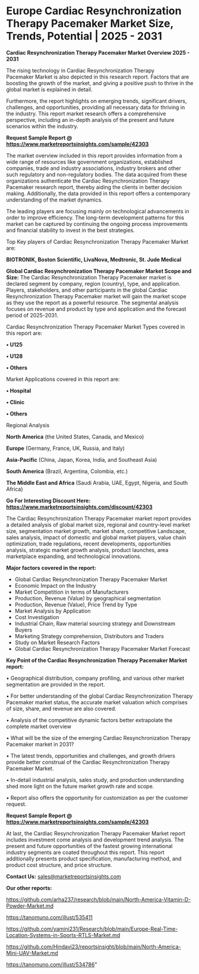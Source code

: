 # Europe Cardiac Resynchronization Therapy Pacemaker Market Size, Trends, Potential | 2025 - 2031

<Strong> Cardiac Resynchronization Therapy Pacemaker Market Overview 2025 - 2031</strong>

The rising technology in Cardiac Resynchronization Therapy Pacemaker Market is also depicted in this research report. Factors that are boosting the growth of the market, and giving a positive push to thrive in the global market is explained in detail.

Furthermore, the report highlights on emerging trends, significant drivers, challenges, and opportunities, providing all necessary data for thriving in the industry. This report market research offers a comprehensive perspective, including an in-depth analysis of the present and future scenarios within the industry.

<strong>Request Sample Report @ <a href=https://www.marketreportsinsights.com/sample/42303>https://www.marketreportsinsights.com/sample/42303</a></strong>

The market overview included in this report provides information from a wide range of resources like government organizations, established companies, trade and industry associations, industry brokers and other such regulatory and non-regulatory bodies. The data acquired from these organizations authenticate the Cardiac Resynchronization Therapy Pacemaker research report, thereby aiding the clients in better decision making. Additionally, the data provided in this report offers a contemporary understanding of the market dynamics.

The leading players are focusing mainly on technological advancements in order to improve efficiency. The long-term development patterns for this market can be captured by continuing the ongoing process improvements and financial stability to invest in the best strategies.

Top Key players of Cardiac Resynchronization Therapy Pacemaker Market are:

<strong>BIOTRONIK, Boston Scientific, LivaNova, Medtronic, St. Jude Medical</strong>

<strong><b>Global Cardiac Resynchronization Therapy Pacemaker Market Scope and Size:</b></strong>
The Cardiac Resynchronization Therapy Pacemaker market is declared segment by company, region (country), type, and application. Players, stakeholders, and other participants in the global Cardiac Resynchronization Therapy Pacemaker market will gain the market scope as they use the report as a powerful resource. The segmental analysis focuses on revenue and product by type and application and the forecast period of 2025-2031.

Cardiac Resynchronization Therapy Pacemaker Market Types covered in this report are:

<strong>•  U125

•  U128

•  Others</strong>

Market Applications covered in this report are:

<strong>•  Hospital

•  Clinic

•  Others</strong> 

Regional Analysis

<strong>North America</strong> (the United States, Canada, and Mexico)

<strong>Europe</strong> (Germany, France, UK, Russia, and Italy)

<strong>Asia-Pacific</strong> (China, Japan, Korea, India, and Southeast Asia)

<strong>South America</strong> (Brazil, Argentina, Colombia, etc.)

<strong>The Middle East and Africa</strong> (Saudi Arabia, UAE, Egypt, Nigeria, and South Africa)

<strong>Go For Interesting Discount Here: <a href=https://www.marketreportsinsights.com/discount/42303>https://www.marketreportsinsights.com/discount/42303</a></strong>

The Cardiac Resynchronization Therapy Pacemaker market report provides a detailed analysis of global market size, regional and country-level market size, segmentation market growth, market share, competitive Landscape, sales analysis, impact of domestic and global market players, value chain optimization, trade regulations, recent developments, opportunities analysis, strategic market growth analysis, product launches, area marketplace expanding, and technological innovations.

<strong><b>Major factors covered in the report:</b></strong>
<ul>
  <li>Global Cardiac Resynchronization Therapy Pacemaker Market </li>
  <li>Economic Impact on the Industry</li>
  <li>Market Competition in terms of Manufacturers</li>
  <li>Production, Revenue (Value) by geographical segmentation</li>
  <li>Production, Revenue (Value), Price Trend by Type</li>
  <li>Market Analysis by Application</li>
  <li>Cost Investigation</li>
  <li>Industrial Chain, Raw material sourcing strategy and Downstream Buyers</li>
  <li>Marketing Strategy comprehension, Distributors and Traders</li>
  <li>Study on Market Research Factors</li>
  <li>Global Cardiac Resynchronization Therapy Pacemaker Market Forecast</li>
</ul>

<strong><b>Key Point of the Cardiac Resynchronization Therapy Pacemaker Market report:</b></strong>

• Geographical distribution, company profiling, and various other market segmentation are provided in the report.

• For better understanding of the global Cardiac Resynchronization Therapy Pacemaker market status, the accurate market valuation which comprises of size, share, and revenue are also covered.

• Analysis of the competitive dynamic factors better extrapolate the complete market overview

• What will be the size of the emerging Cardiac Resynchronization Therapy Pacemaker market in 2031?

• The latest trends, opportunities and challenges, and growth drivers provide better construal of the Cardiac Resynchronization Therapy Pacemaker Market.

• In-detail industrial analysis, sales study, and production understanding shed more light on the future market growth rate and scope.

• Report also offers the opportunity for customization as per the customer request.

<strong>Request Sample Report @ <a href=https://www.marketreportsinsights.com/sample/42303>https://www.marketreportsinsights.com/sample/42303</a></strong>

At last, the Cardiac Resynchronization Therapy Pacemaker Market report includes investment come analysis and development trend analysis. The present and future opportunities of the fastest growing international industry segments are coated throughout this report. This report additionally presents product specification, manufacturing method, and product cost structure, and price structure.

<strong>Contact Us:</strong>
sales@marketreportsinsights.com

<strong>Our other reports:</strong>

<a href=https://github.com/arha237/research/blob/main/North-America-Vitamin-D-Powder-Market.md>https://github.com/arha237/research/blob/main/North-America-Vitamin-D-Powder-Market.md</a>

<a href=https://tanomuno.com/illust/535411>https://tanomuno.com/illust/535411</a>

<a href=https://github.com/yamini231/Research/blob/main/Europe-Real-Time-Location-Systems-in-Sports-RTLS-Market.md>https://github.com/yamini231/Research/blob/main/Europe-Real-Time-Location-Systems-in-Sports-RTLS-Market.md</a>

<a href=https://github.com/Hindavi23/reportsinsight/blob/main/North-America-Mini-UAV-Market.md>https://github.com/Hindavi23/reportsinsight/blob/main/North-America-Mini-UAV-Market.md</a>

<a href=https://tanomuno.com/illust/534786>https://tanomuno.com/illust/534786</a>"
